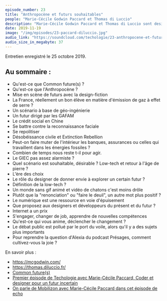 ```yaml
---
episode_number: 23
title: "Anthropocène et futurs souhaitables"
people: "Marie-Cécile Godwin Paccard et Thomas di Luccio"
description: "Marie-Cécile Godwin Paccard et Thomas di Luccio sont designers. Ils ont créé le think-tank Common Future(s). Nous les avons rencontré au ForumPHP 2019 où ils donnaient une conférence Façonner des futurs souhaitables : concevoir à l'ère de l'anthropocène."
date: 2019-11-19
image: "/img/episodes/23-paccard-diluccio.jpg"
audio_link: "https://soundcloud.com/techologie/23-anthropocene-et-futurs-souhaitables"
audio_size_in_megabyte: 37
---
```


Entretien enregistré le 25 octobre 2019.

## Au sommaire :

* Qu'est-ce que Common future(s) ?
* Qu'est-ce que l'Anthropocène ?
* Mise en scène de futurs avec la design-fiction
* La France, réellement un bon élève en matière d'émission de gaz à effet de serre ?
* Un scénario à base de géo-ingénierie
* Un futur dirigé par les GAFAM
* Le crédit social en Chine
* Se battre contre la reconnaissance faciale
* Se repolitiser
* Désobéissance civile et Extinction Rebellion
* Peut-on faire muter de l'intérieur les banques, assurances ou celles qui travaillent dans les énergies fossiles ?
* Combien de temps nous reste t-il pour agir.
* Le GIEC pas assez alarmiste ?
* Quel scénario est souhaitable, désirable ? Low-tech et retour à l'âge de pierre ?
* L'ère des choix
* Le rôle du designer de donner envie à explorer un certain futur ?
* Définition de la low-tech ?
* Un monde sans gif animé et vidéo de chatons c'est moins drôle
* Plutôt que la "renonciation" ou "faire le deuil", un autre mot plus positif ?
* Le numérique est une ressource en voie d'épuisement
* Que proposez aux designers et développeurs du présent et du futur ?
* Internet a un prix
* S'engager, changer de job, apprendre de nouvelles compétences
* Qu'est-ce qui vous anime, déclencher le changement ?
* Le débat public est pollué par le port du voile, alors qu'il y a des sujets plus importants
* Pour reprendre la question d'Alexia du podcast Présages, comment cultivez-vous la joie ?

<div class="block">

En savoir plus :

* https://mcgodwin.com/
* https://thomas.diluccio.fr/
* [Common future(s)](https://common-futures.org)
* [Premier épisode de Techologie avec Marie-Cécile Paccard, Coder et designer pour un futur incertain](/episodes/1-coder-et-designer-pour-un-futur-incertain.html)
* [On parle de Mobilizon avec Marie-Cécile Paccard dans cet épisode de echo](https://soundcloud.com/podcastecho/e39-mobilizon-gerer-evenements)


</div>

